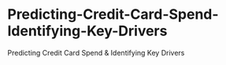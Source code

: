 # Predicting-Credit-Card-Spend-Identifying-Key-Drivers
Predicting Credit Card Spend &amp; Identifying Key Drivers

